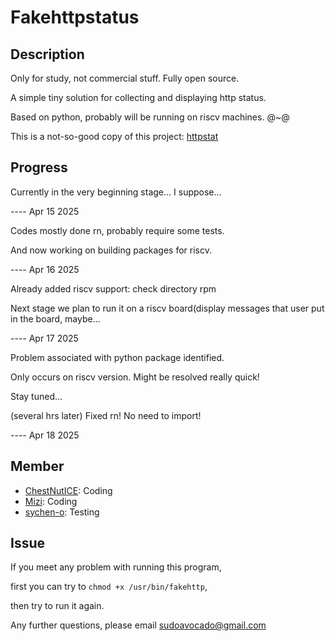 # Fakehttpstatus

## Description

Only for study, not commercial stuff. Fully open source.

A simple tiny solution for collecting and displaying http status.

Based on python, probably will be running on riscv machines. @~@

This is a not-so-good copy of this project: [httpstat](https://github.com/reorx/httpstat)

## Progress

Currently in the very beginning stage... I suppose...

---- Apr 15 2025

Codes mostly done rn, probably require some tests.

And now working on building packages for riscv.

---- Apr 16 2025

Already added riscv support: check directory rpm

Next stage we plan to run it on a riscv board(display messages that user put in the board, maybe...

---- Apr 17 2025

Problem associated with python package <requests> identified. 

Only occurs on riscv version. Might be resolved really quick!

Stay tuned...

(several hrs later) Fixed rn! No need to import!

---- Apr 18 2025

## Member
* [ChestNutICE](https://github.com/ChestNutICE): Coding
* [Mizi](https://github.com/Mizi-mizi): Coding
* [sychen-o](https://github.com/sychen-o): Testing

## Issue

If you meet any problem with running this program,

first you can try to `chmod +x /usr/bin/fakehttp`,

then try to run it again.

Any further questions, please email <sudoavocado@gmail.com>
